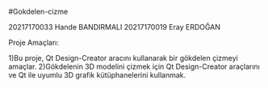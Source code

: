 #Gokdelen-cizme


20217170033 Hande BANDIRMALI
20217170019 Eray ERDOĞAN 


Proje Amaçları:

1)Bu proje, Qt Design-Creator aracını kullanarak bir gökdelen çizmeyi amaçlar.
2)Gökdelenin 3D modelini çizmek için Qt Design-Creator araçlarını ve Qt ile uyumlu 3D grafik kütüphanelerini kullanmak.
